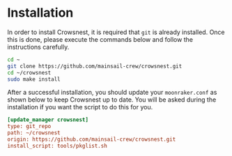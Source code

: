 # Installation

In order to install Crowsnest, it is required that `git` is already installed. Once this is done, please execute the commands below and follow the instructions carefully.

```bash
cd ~
git clone https://github.com/mainsail-crew/crowsnest.git
cd ~/crowsnest
sudo make install
```

After a successful installation, you should update your `moonraker.conf` as shown below to keep Crowsnest up to date. You will be asked during the installation if you want the script to do this for you.

```ini
[update_manager crowsnest]
type: git_repo
path: ~/crowsnest
origin: https://github.com/mainsail-crew/crowsnest.git
install_script: tools/pkglist.sh
```

